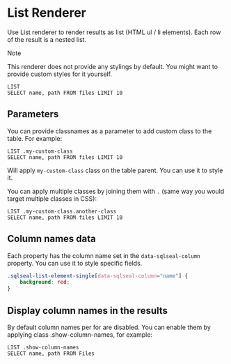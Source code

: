 # List Renderer
Use List renderer to render results as list (HTML ul / li elements). Each row of the result is a nested list.

> [!NOTE]
> This renderer does not provide any stylings by default. You might want to provide custom styles for it yourself.

```sqlseal
LIST
SELECT name, path FROM files LIMIT 10
```

## Parameters
You can provide classnames as a parameter to add custom class to the table. For example:

```sqlseal
LIST .my-custom-class
SELECT name, path FROM files LIMIT 10
```

Will apply `my-custom-class` class on the table parent. You can use it to style it.

You can apply multiple classes by joining them with `.` (same way you would target multiple classes in CSS):

```sqlseal
LIST .my-custom-class.another-class
SELECT name, path FROM files LIMIT 10
```

## Column names data
Each property has the column name set in the `data-sqlseal-column` property. You can use it to style specific fields.

```css
.sqlseal-list-element-single[data-sqlseal-column="name"] {
    background: red;
}
```

## Display column names in the results
By default column names per for are disabled. You can enable them by applying class .show-column-names, for example:
```sqlseal
LIST .show-column-names
SELECT name, path FROM Files
```
